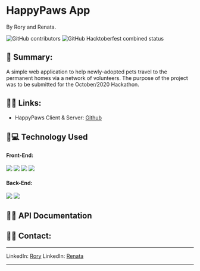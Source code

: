 # HappyPaws App 
By Rory and Renata.

![GitHub contributors](https://img.shields.io/github/contributors/SharkDemon/happy-paws?style=plastic&logoColor=white&color=blue)
![GitHub Hacktoberfest combined status](https://img.shields.io/github/hacktoberfest/2020/SharkDemon/happy-paws?style=plastic)

## 📌 Summary:

A simple web application to help newly-adopted pets travel to the permanent homes via a network of volunteers. The purpose of the project was to be submitted for the October/2020 Hackathon.  


## 📌🔗 Links:

* HappyPaws Client & Server: [Github](https://github.com/SharkDemon/happy-paws)

## 📌💻 Technology Used

#### Front-End: 

![](https://img.shields.io/badge/Code-CSS-informational?style=flat&logo=css&logoColor=white&color=sucess)
![](https://img.shields.io/badge/Code-React-informational?style=flat&logo=react&logoColor=white&color=sucess)
![](https://img.shields.io/badge/Code-HTML-informational?style=flat&logo=html&logoColor=white&color=sucess)
![](https://img.shields.io/badge/Code-Enzyme-informational?style=flat&logo=enzyme&logoColor=white&color=sucess)

#### Back-End: 

![](https://img.shields.io/badge/Code-CockroachDB-informational?style=flat&logo=cokroach&logoColor=white&color=sucess)
![](https://img.shields.io/badge/Code-Doker-informational?style=flat&logo=doker&logoColor=white&color=sucess)

## 📌📄 API Documentation


## 📌📇 Contact:
<hr>

LinkedIn: [Rory](https://www.linkedin.com/in/taxman2k/)
LinkedIn: [Renata](https://www.linkedin.com/in/renatafd/?locale=en_US)

<hr>